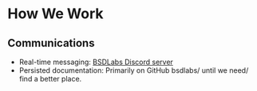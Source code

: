 # How We Work
## Communications
- Real-time messaging: [BSDLabs Discord server](https://discord.gg/YhCCp8uN)
- Persisted documentation: Primarily on GitHub bsdlabs/ until we need/ find a better place.
